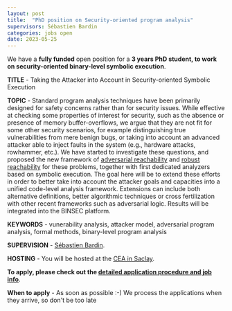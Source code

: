 ```yaml
---
layout: post
title:  "PhD position on Security-oriented program analysis"
supervisors: Sébastien Bardin
categories: jobs open
date: 2023-05-25
---
```

We have a <strong>fully funded</strong> open position for a <strong>3 years PhD student, to work on security-oriented binary-level symbolic execution</strong>.


<strong>TITLE</strong> - Taking the Attacker into Account in Security-oriented Symbolic Execution

<strong>TOPIC</strong> - Standard program analysis techniques have been primarily designed for safety concerns rather than for security issues. While effective at checking some properties of interest for security, such as the absence or presence of memory buffer-overflows, we argue that they are not fit for some other security scenarios, for example distinguishing true vulnerabilities from mere benign bugs, or taking into account an advanced attacker able to inject faults in the system (e.g., hardware attacks, rowhammer, etc.). We have started to investigate these questions, and proposed the new framework of [adversarial reachability][advreach] and [robust reachability][robreach] for these problems, together with first dedicated analyzers based on symbolic execution. The goal here will be to extend these efforts in order to better take into account the attacker goals and capacities into a unified code-level analysis framework. Extensions can include both alternative definitions, better algorithmic techniques or cross fertilization with other recent frameworks such as adversarial logic. Results will be integrated into the BINSEC platform.

<strong>KEYWORDS</strong> - vunerability analysis, attacker model, adversarial program analysis, formal methods, binary-level program analysis 

<strong>SUPERVISION</strong> - [Sébastien Bardin][bardin].

<strong>HOSTING</strong> - You will be hosted at the [CEA in Saclay][nano].

<strong>To apply, please check out the [detailed application procedure and job info][procedure]</strong>.

<strong>When to apply</strong> - As soon as possible :-) We process the applications when they arrive, so don't be too late

[procedure]: https://binsec.github.io/jobs#practical-details-about-the-hiring-procedure-and-the-positions
[advreach]: /nutshells/esop-23.html
[robreach]: /nutshells/cav-21.html

[bardin]: http://sebastien.bardin.free.fr/
[team]: https://binsec.github.io/#people
[nano]: https://goo.gl/maps/Swn77dLqrKQki7zt9
[publications]: https://binsec.github.io/publications
[walloffame]: https://binsec.github.io/achievements
[website]: https://binsec.github.io
[scienceaccueil]: https://www.science-accueil.org/en/
[ciup]: https://www.ciup.fr/en/


